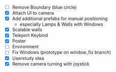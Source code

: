 - [ ] Remove Boundary (blue circle)
- [x] Attach UI to camera
- [x] Add additional prefabs for manual positioning
    - especially Lamps & Walls with Windows
- [x] Scalable walls
- [x] Teleport Keybind
- [x] Poster
- [ ] Environment
- [ ] Fix Windows (prototype on window_fix branch)
- [x] Userstudy idea
- [x] Remove camera turning with joystick